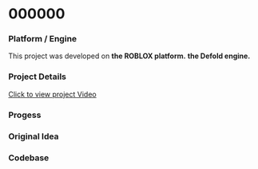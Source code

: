 # 000000

### Platform / Engine
This project was developed on **the ROBLOX platform.** **the Defold engine.**

### Project Details
[Click to view project Video](https://hyper-tech.ch/!videos/SAE/0000000.mp4)

### Progess


### Original Idea


### Codebase
